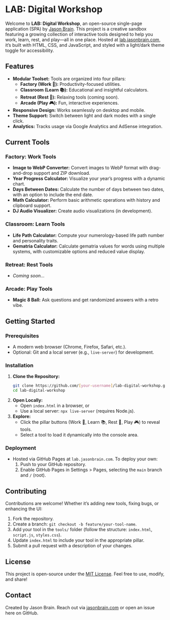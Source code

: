 # LAB: Digital Workshop

Welcome to **LAB: Digital Workshop**, an open-source single-page application (SPA) by [Jason Brain](https://jasonbrain.com). This project is a creative sandbox featuring a growing collection of interactive tools designed to help you work, learn, rest, and play—all in one place. Hosted at [lab.jasonbrain.com](https://lab.jasonbrain.com), it’s built with HTML, CSS, and JavaScript, and styled with a light/dark theme toggle for accessibility.

## Features

- **Modular Toolset:** Tools are organized into four pillars:
  - **Factory (Work 🔧):** Productivity-focused utilities.
  - **Classroom (Learn 📚):** Educational and insightful calculators.
  - **Retreat (Rest 🌿):** Relaxing tools (coming soon).
  - **Arcade (Play 🎮):** Fun, interactive experiences.
- **Responsive Design:** Works seamlessly on desktop and mobile.
- **Theme Support:** Switch between light and dark modes with a single click.
- **Analytics:** Tracks usage via Google Analytics and AdSense integration.

## Current Tools

### Factory: Work Tools
- **Image to WebP Converter:** Convert images to WebP format with drag-and-drop support and ZIP download.
- **Year Progress Calculator:** Visualize your year’s progress with a dynamic chart.
- **Days Between Dates:** Calculate the number of days between two dates, with an option to include the end date.
- **Math Calculator:** Perform basic arithmetic operations with history and clipboard support.
- **DJ Audio Visualizer:** Create audio visualizations (in development).

### Classroom: Learn Tools
- **Life Path Calculator:** Compute your numerology-based life path number and personality traits.
- **Gematria Calculator:** Calculate gematria values for words using multiple systems, with customizable options and reduced value display.

### Retreat: Rest Tools
- *Coming soon...*

### Arcade: Play Tools
- **Magic 8 Ball:** Ask questions and get randomized answers with a retro vibe.

## Getting Started

### Prerequisites
- A modern web browser (Chrome, Firefox, Safari, etc.).
- Optional: Git and a local server (e.g., `live-server`) for development.

### Installation
1. **Clone the Repository:**
   ```bash
   git clone https://github.com/[your-username]/lab-digital-workshop.git
   cd lab-digital-workshop
   ```
2. **Open Locally:**
   - Open `index.html` in a browser, or
   - Use a local server: `npx live-server` (requires Node.js).
3. **Explore:**
   - Click the pillar buttons (Work 🔧, Learn 📚, Rest 🌿, Play 🎮) to reveal tools.
   - Select a tool to load it dynamically into the console area.

### Deployment
- Hosted via GitHub Pages at `lab.jasonbrain.com`. To deploy your own:
  1. Push to your GitHub repository.
  2. Enable GitHub Pages in Settings > Pages, selecting the `main` branch and `/` (root).

## Contributing

Contributions are welcome! Whether it’s adding new tools, fixing bugs, or enhancing the UI:
1. Fork the repository.
2. Create a branch: `git checkout -b feature/your-tool-name`.
3. Add your tool in the `tools/` folder (follow the structure: `index.html`, `script.js`, `styles.css`).
4. Update `index.html` to include your tool in the appropriate pillar.
5. Submit a pull request with a description of your changes.

## License

This project is open-source under the [MIT License](LICENSE). Feel free to use, modify, and share!

## Contact

Created by Jason Brain. Reach out via [jasonbrain.com](https://jasonbrain.com) or open an issue here on GitHub.
